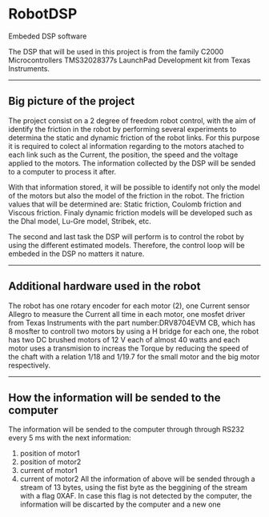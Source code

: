 # RobotDSP
Embeded DSP software

The DSP that will be used in this project is from the family C2000 Microcontrollers TMS32028377s LaunchPad Development kit from Texas Instruments. 

--------------------------
Big picture of the project
--------------------------
The project consist on a 2 degree of freedom robot control, with the aim of identify the friction in the robot by performing several experiments to determina the static and dynamic friction of the robot links. For this purpose it is required to colect al information regarding to the motors atached to each link such as the Current, the position, the speed and the voltage applied to the motors. The information collected by the DSP will be sended to a computer to process it after.

With that information stored, it will be possible to identify not only the model of the motors but also the model of the friction in the robot. The friction values that will be determined are: Static friction, Coulomb friction and Viscous friction. Finaly dynamic friction models will be developed such as the Dhal model, Lu-Gre model, Stribek, etc.

The second and last task the DSP will perform is to control the robot by using the different estimated models. Therefore, the control loop will be embeded in the DSP no matters it nature. 

-------------------------------------
Additional hardware used in the robot
-------------------------------------
The robot has one rotary encoder for each motor (2), one Current sensor Allegro to measure the Current all time in each motor, one mosfet driver from Texas Instruments with the part number:DRV8704EVM CB, which has 8 mosfter to controll two motors by using a H bridge for each one, the robot has two DC brushed motors of 12 V each of almost 40 watts and each motor uses a transmision to increas the Torque by reducing the speed of the chaft with a relation 1/18 and 1/19.7 for the small motor and the big motor respectively.

--------------------------------------------------
How the information will be sended to the computer
--------------------------------------------------
The information will be sended to the computer through through RS232 every 5 ms with the next information:
1. position of motor1
2. position of motor2
3. current of motor1
4. current of motor2
All the information of above will be sended through a stream of 13 bytes, using the fist byte as the beggining of the stream with a flag 0XAF. In case this flag is not detected by the computer, the information will be discarted by the computer and a new one
